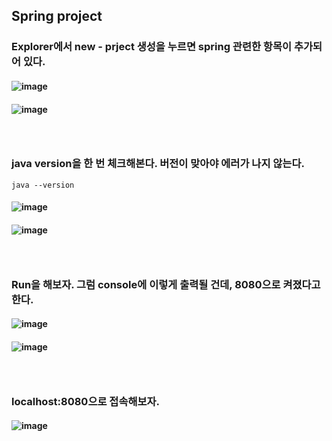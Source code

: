 ## Spring project
### Explorer에서 new - prject 생성을 누르면 spring 관련한 항목이 추가되어 있다.
#### ![image](https://github.com/user-attachments/assets/d79f7492-4100-408b-9190-1aa83cf4f797)
#### ![image](https://github.com/user-attachments/assets/67a66fa8-59a7-4932-bf23-1b4463ec7c84)
### <br/>

### java version을 한 번 체크해본다. 버전이 맞아야 에러가 나지 않는다.
```
java --version
```
#### ![image](https://github.com/user-attachments/assets/9fce8e92-ed22-48cb-a15c-1e54d3fa5a20)
#### ![image](https://github.com/user-attachments/assets/0ba0fa56-84ec-485e-a1f1-d2d910e44e7a)
### <br/>

### Run을 해보자. 그럼 console에 이렇게 출력될 건데, 8080으로 켜졌다고 한다.
#### ![image](https://github.com/user-attachments/assets/f8a86e12-4e8c-46ad-9ff7-bfd2eb170292)
#### ![image](https://github.com/user-attachments/assets/46e84062-4aac-4162-9c21-1807ac4a7b74)
### <br/>

### localhost:8080으로 접속해보자.
#### ![image](https://github.com/user-attachments/assets/de62279a-1f97-4910-97f6-75375d588a08)

